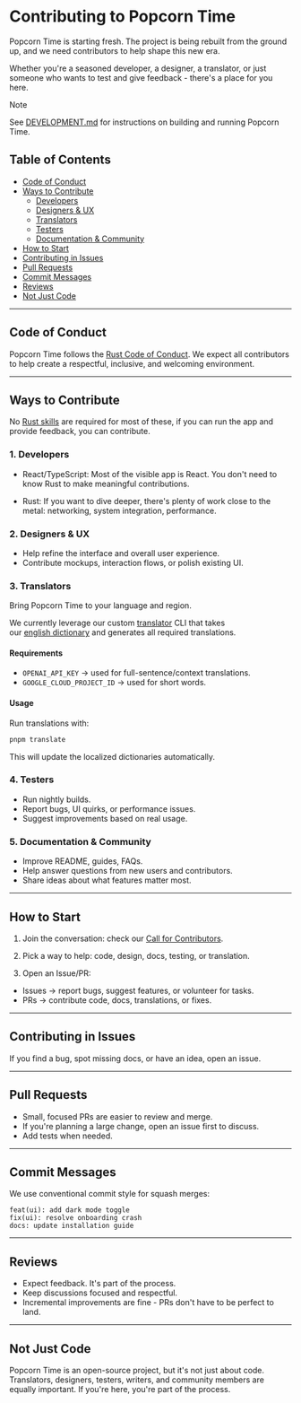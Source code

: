 # Contributing to Popcorn Time

Popcorn Time is starting fresh. The project is being rebuilt from the ground up, and we need contributors to help shape this new era.

Whether you're a seasoned developer, a designer, a translator, or just someone who wants to test and give feedback - there's a place for you here.

> [!NOTE]
> See [DEVELOPMENT.md](.github/DEVELOPMENT.md) for instructions on building and running Popcorn Time.

## Table of Contents

- [Code of Conduct](#code-of-conduct)
- [Ways to Contribute](#ways-to-contribute)
  - [Developers](#1-developers)
  - [Designers & UX](#2-designers--ux)
  - [Translators](#3-translators)
  - [Testers](#4-testers)
  - [Documentation & Community](#5-documentation--community)
- [How to Start](#how-to-start)
- [Contributing in Issues](#contributing-in-issues)
- [Pull Requests](#pull-requests)
- [Commit Messages](#commit-messages)
- [Reviews](#reviews)
- [Not Just Code](#not-just-code)

---

## Code of Conduct

Popcorn Time follows the [Rust Code of Conduct](CODE_OF_CONDUCT.md).
We expect all contributors to help create a respectful, inclusive, and welcoming environment.

---

## Ways to Contribute

No [Rust skills](https://www.rust-lang.org/) are required for most of these, if you can run the app and provide feedback, you can contribute.

### 1. Developers

- React/TypeScript: Most of the visible app is React. You don't need to know Rust to make meaningful contributions.

- Rust: If you want to dive deeper, there's plenty of work close to the metal: networking, system integration, performance.

### 2. Designers & UX

- Help refine the interface and overall user experience.
- Contribute mockups, interaction flows, or polish existing UI.

### 3. Translators

Bring Popcorn Time to your language and region.

We currently leverage our custom [translator](packages/translator/) CLI that takes  
our [english dictionary](crates/popcorntime-tauri/dictionaries/en.json) and generates all required translations.

#### Requirements

- `OPENAI_API_KEY` → used for full-sentence/context translations.
- `GOOGLE_CLOUD_PROJECT_ID` → used for short words.

#### Usage

Run translations with:

```bash
pnpm translate
```

This will update the localized dictionaries automatically.

### 4. Testers

- Run nightly builds.
- Report bugs, UI quirks, or performance issues.
- Suggest improvements based on real usage.

### 5. Documentation & Community

- Improve README, guides, FAQs.
- Help answer questions from new users and contributors.
- Share ideas about what features matter most.

---

## How to Start

1. Join the conversation: check our [Call for Contributors](/popcorntime/popcorntime/issues/3109).

2. Pick a way to help: code, design, docs, testing, or translation.

3. Open an Issue/PR:

- Issues → report bugs, suggest features, or volunteer for tasks.
- PRs → contribute code, docs, translations, or fixes.

---

## Contributing in Issues

If you find a bug, spot missing docs, or have an idea, open an issue.

---

## Pull Requests

- Small, focused PRs are easier to review and merge.
- If you're planning a large change, open an issue first to discuss.
- Add tests when needed.

---

## Commit Messages

We use conventional commit style for squash merges:

```
feat(ui): add dark mode toggle
fix(ui): resolve onboarding crash
docs: update installation guide
```

---

## Reviews

- Expect feedback. It's part of the process.
- Keep discussions focused and respectful.
- Incremental improvements are fine - PRs don't have to be perfect to land.

---

## Not Just Code

Popcorn Time is an open-source project, but it's not just about code. Translators, designers, testers, writers, and community members are equally important. If you're here, you're part of the process.
